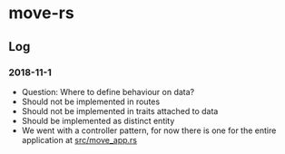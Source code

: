 # move-rs

## Log

### 2018-11-1 

* Question: Where to define behaviour on data?
* Should not be implemented in routes
* Should not be implemented in traits attached to data
* Should be implemented as distinct entity
* We went with a controller pattern, for now there is one for the entire application at [src/move_app.rs](./src/move_app.rs)
